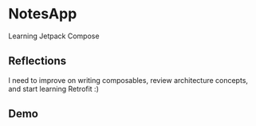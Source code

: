 # NotesApp
Learning Jetpack Compose

## Reflections
I need to improve on writing composables, review architecture concepts, and start learning Retrofit :)

## Demo
[](https://github.com/sxxxi/NotesApp/blob/main/repo/notesAppDemo.gif)
